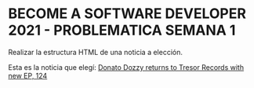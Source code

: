 # BECOME A SOFTWARE DEVELOPER 2021 - PROBLEMATICA SEMANA 1
Realizar la estructura HTML de una noticia a elección.

Esta es la noticia que elegí: [Donato Dozzy returns to Tresor Records with new EP, 124](https://ra.co/news/76038)
